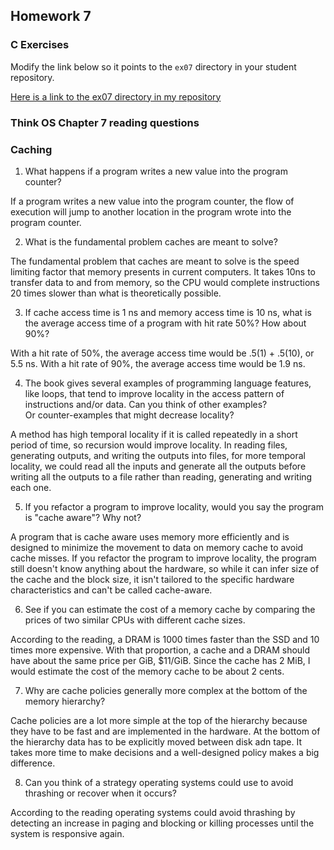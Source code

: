 ## Homework 7

### C Exercises

Modify the link below so it points to the `ex07` directory in your
student repository.

[Here is a link to the ex07 directory in my repository](https://github.com/ericasaywhat/ExercisesInC/tree/master/exercises/ex07)

### Think OS Chapter 7 reading questions

### Caching

1) What happens if a program writes a new value into the program counter?

If a program writes a new value into the program counter, the flow of execution will jump to another location in the program wrote into the program counter.

2) What is the fundamental problem caches are meant to solve?

The fundamental problem that caches are meant to solve is the speed limiting factor that memory presents in current computers. It takes 10ns to transfer data to and from memory, so the CPU would complete instructions 20 times slower than what is theoretically possible.

3) If cache access time is 1 ns and memory access time is 10 ns, what is the average
access time of a program with hit rate 50%?  How about 90%?

With a hit rate of 50%, the average access time would be .5(1) + .5(10), or 5.5 ns. With a hit rate of 90%, the average access time would be 1.9 ns.

4) The book gives several examples of programming language features, like loops, that tend 
to improve locality in the access pattern of instructions and/or data.  Can you think of other examples?  
Or counter-examples that might decrease locality?

A method has high temporal locality if it is called repeatedly in a short period of time, so recursion would improve locality. In reading files, generating outputs, and writing the outputs into files, for more temporal locality, we could read all the inputs and generate all the outputs before writing all the outputs to a file rather than reading, generating and writing each one.

5)  If you refactor a program to improve locality, would you say the program is "cache aware"?  Why not?

A program that is cache aware uses memory more efficiently and is designed to minimize the movement to data on memory cache to avoid cache misses. If you refactor the program to improve locality, the program still doesn't know anything about the hardware, so while it can infer size of the cache and the block size, it isn't tailored to the specific hardware characteristics and can't be called cache-aware.

6) See if you can estimate the cost of a memory cache by comparing the prices of two similar CPUs with 
different cache sizes.

According to the reading, a DRAM is 1000 times faster than the SSD and 10 times more expensive. With that proportion, a cache and a DRAM should have about the same price per GiB, $11/GiB. Since the cache has 2 MiB, I would estimate the cost of the memory cache to be about 2 cents.

7) Why are cache policies generally more complex at the bottom of the memory hierarchy?

Cache policies are a lot more simple at the top of the hierarchy because they have to be fast and are implemented in the hardware. At the bottom of the hierarchy data has to be explicitly moved between disk adn tape. It takes more time to make decisions and a well-designed policy makes a big difference.

8) Can you think of a strategy operating systems could use to avoid thrashing or recover when it occurs?

According to the reading operating systems could avoid thrashing by detecting an increase in paging and blocking or killing processes until the system is responsive again. 

